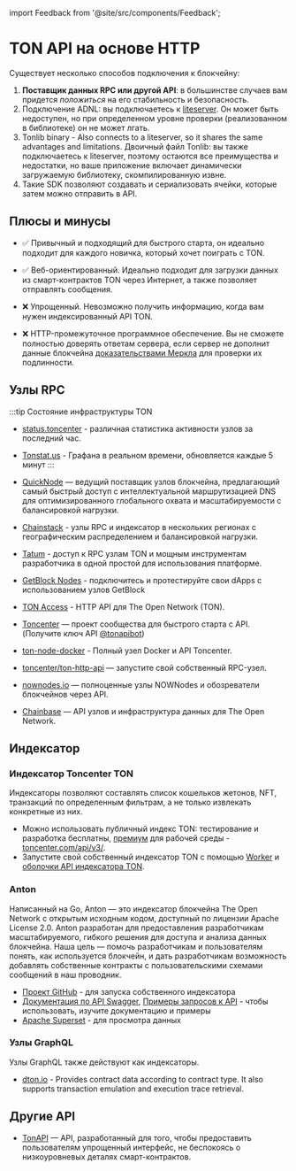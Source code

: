 import Feedback from '@site/src/components/Feedback';

# TON API на основе HTTP

Существует несколько способов подключения к блокчейну:

1. **Поставщик данных RPC или другой API**: в большинстве случаев вам придется _положиться_ на его стабильность и безопасность.
2. Подключение ADNL: вы подключаетесь к [liteserver](/v3/guidelines/nodes/running-nodes/liteserver-node). Он может быть недоступен, но при определенном уровне проверки (реализованном в библиотеке) он не может лгать.
3. Tonlib binary - Also connects to a liteserver, so it shares the same advantages and limitations. Двоичный файл Tonlib: вы также подключаетесь к liteserver, поэтому остаются все преимущества и недостатки, но ваше приложение включает динамически загружаемую библиотеку, скомпилированную извне.
4. Такие SDK позволяют создавать и сериализовать ячейки, которые затем можно отправить в API.

## Плюсы и минусы

- ✅ Привычный и подходящий для быстрого старта, он идеально подходит для каждого новичка, который хочет поиграть с TON.

- ✅ Веб-ориентированный. Идеально подходит для загрузки данных из смарт-контрактов TON через Интернет, а также позволяет отправлять сообщения.

- ❌ Упрощенный. Невозможно получить информацию, когда вам нужен индексированный API TON.

- ❌ HTTP-промежуточное программное обеспечение. Вы не сможете полностью доверять ответам сервера, если сервер не дополнит данные блокчейна [доказательствами Меркла](/v3/documentation/data-formats/tlb/proofs) для проверки их подлинности.

## Узлы RPC

:::tip Состояние инфраструктуры TON

- [status.toncenter](https://status.toncenter.com/) - различная статистика активности узлов за последний час.

- [Tonstat.us](https://tonstat.us/) - Графана в реальном времени, обновляется каждые 5 минут
  :::

- [QuickNode](https://www.quicknode.com/chains/ton?utm_source=ton-docs) — ведущий поставщик узлов блокчейна, предлагающий самый быстрый доступ с интеллектуальной маршрутизацией DNS для оптимизированного глобального охвата и масштабируемости с балансировкой нагрузки.

- [Chainstack](https://chainstack.com/build-better-with-ton/) - узлы RPC и индексатор в нескольких регионах с географическим распределением и балансировкой нагрузки.

- [Tatum](https://docs.tatum.io/reference/rpc-ton) - доступ к RPC узлам TON и мощным инструментам разработчика в одной простой для использования платформе.

- [GetBlock Nodes](https://getblock.io/nodes/ton/) - подключитесь и протестируйте свои dApps с использованием узлов GetBlock

- [TON Access](https://www.orbs.com/ton-access/) - HTTP API для The Open Network (TON).

- [Toncenter](https://toncenter.com/api/v2/) — проект сообщества для быстрого старта с API. (Получите ключ API [@tonapibot](https://t.me/tonapibot))

- [ton-node-docker](https://github.com/fmira21/ton-node-docker) - Полный узел Docker и API Toncenter.

- [toncenter/ton-http-api](https://github.com/toncenter/ton-http-api) — запустите свой собственный RPC-узел.

- [nownodes.io](https://nownodes.io/nodes) — полноценные узлы NOWNodes и обозреватели блокчейнов через API.

- [Chainbase](https://chainbase.com/chainNetwork/TON) — API узлов и инфраструктура данных для The Open Network.

## Индексатор

### Индексатор Toncenter TON

Индексаторы позволяют составлять список кошельков жетонов, NFT, транзакций по определенным фильтрам, а не только извлекать конкретные из них.

- Можно использовать публичный индекс TON: тестирование и разработка бесплатны, [премиум](https://t.me/tonapibot) для рабочей среды - [toncenter.com/api/v3/](https://toncenter.com/api/v3/).
- Запустите свой собственный индексатор TON с помощью [Worker](https://github.com/toncenter/ton-index-worker/tree/36134e7376986c5517ee65e6a1ddd54b1c76cdba) и [оболочки API индексатора TON](https://github.com/toncenter/ton-indexer).

### Anton

Написанный на Go, Anton — это индексатор блокчейна The Open Network с открытым исходным кодом, доступный по лицензии Apache License 2.0. Anton разработан для предоставления разработчикам масштабируемого, гибкого решения для доступа и анализа данных блокчейна. Наша цель — помочь разработчикам и пользователям понять, как используется блокчейн, и дать разработчикам возможность добавлять собственные контракты с пользовательскими схемами сообщений в наш проводник.

- [Проект GitHub](https://github.com/tonindexer/anton) - для запуска собственного индексатора
- [Документация по API Swagger](https://github.com/tonindexer/anton), [Примеры запросов к API](https://github.com/tonindexer/anton/blob/main/docs/API.md) - чтобы использовать, изучите документацию и примеры
- [Apache Superset](https://github.com/tonindexer/anton) - для просмотра данных

### Узлы GraphQL

Узлы GraphQL также действуют как индексаторы.

- [dton.io](https://dton.io/graphql) - Provides contract data according to contract type. It also supports transaction emulation and execution trace retrieval.

## Другие API

- [TonAPI](https://docs.tonconsole.com/tonapi) — API, разработанный для того, чтобы предоставить пользователям упрощенный интерфейс, не беспокоясь о низкоуровневых деталях смарт-контрактов.

<Feedback />

